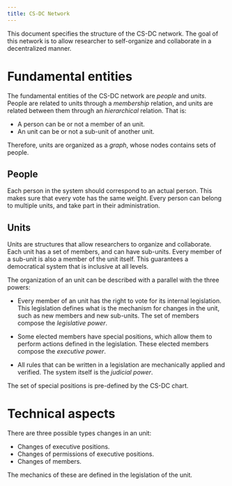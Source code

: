 ```yaml
---
title: CS-DC Network
---
```


This document specifies the structure of the CS-DC network.
The goal of this network is to allow researcher to self-organize and collaborate in a decentralized manner.

# Fundamental entities

The fundamental entities of the CS-DC network are *people* and *units*.
People are related to units through a *membership* relation, and units are related between them through an *hierarchical* relation.
That is:

- A person can be or not a member of an unit.
- An unit can be or not a sub-unit of another unit.

Therefore, units are organized as a *graph*, whose nodes contains sets of people.

## People

Each person in the system should correspond to an actual person.
This makes sure that every vote has the same weight.
Every person can belong to multiple units, and take part in their administration.

## Units

Units are structures that allow researchers to organize and collaborate.
Each unit has a set of members, and can have sub-units.
Every member of a sub-unit is also a member of the unit itself.
This guarantees a democratical system that is inclusive at all levels.

The organization of an unit can be described with a parallel with the three powers:

- Every member of an unit has the right to vote for its internal legislation.
  This legislation defines what is the mechanism for changes in the unit, such as new members and new sub-units.
  The set of members compose the *legislative power*.

- Some elected members have special positions, which allow them to perform actions defined in the legislation.
  These elected members compose the *executive power*.

- All rules that can be written in a legislation are mechanically applied and verified.
  The system itself is the *judicial power*.

The set of special positions is pre-defined by the CS-DC chart.

# Technical aspects

There are three possible types changes in an unit:

- Changes of executive positions.
- Changes of permissions of executive positions.
- Changes of members.

The mechanics of these are defined in the legislation of the unit.
